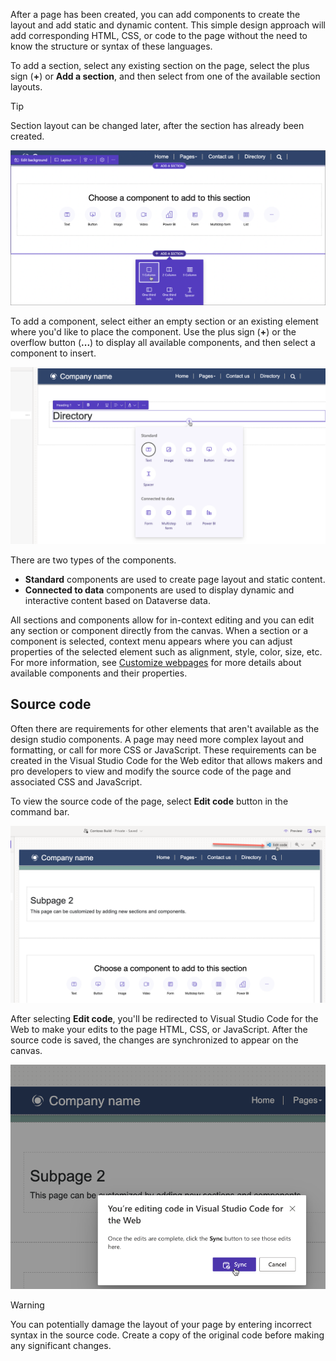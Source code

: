 After a page has been created, you can add components to create the layout and add static and dynamic content. This simple design approach will add corresponding HTML, CSS, or code to the page without the need to know the structure or syntax of these languages. 

To add a section, select any existing section on the page, select the plus sign (**+**) or **Add a section**, and then select from one of the available section layouts.

> [!TIP]
> Section layout can be changed later, after the section has already been created.

![Screenshot of Power Pages content editing.](../media/3-power-pages-editing.png)

To add a component, select either an empty section or an existing element where you'd like to place the component. Use the plus sign (**+**) or the overflow button (**...**) to display all available components, and then select a component to insert.

![Screenshot of Insert a component interface.](../media/3-power-pages-insert-component.png)

There are two types of the components.

* **Standard** components are used to create page layout and static content.
* **Connected to data** components are used to display dynamic and interactive content based on Dataverse data.    

All sections and components allow for in-context editing and you can edit any section or component directly from the canvas. When a section or a component is selected, context menu appears where you can adjust properties of the selected element such as alignment, style, color, size, etc. For more information, see [Customize webpages](/power-pages/getting-started/customize-pages#see-also) for more details about available components and their properties.

## Source code

Often there are requirements for other elements that aren't available as the design studio components. A page may need more complex layout and formatting, or call for more CSS or JavaScript. These requirements can be created in the Visual Studio Code for the Web editor that allows makers and pro developers to view and modify the source code of the page and associated CSS and JavaScript.  

To view the source code of the page, select **Edit code** button in the command bar.

![Screenshot of the Visual Studio Code for the Web editor access available in the design studio.](../media/3-power-pages-source-code.png)

After selecting **Edit code**, you'll be redirected to Visual Studio Code for the Web to make your edits to the page HTML, CSS, or JavaScript. After the source code is saved, the changes are synchronized to appear on the canvas.

![Screenshot of a prompt to synchronize page content after editing is complete in Visual Studio Code for the Web](../media/3-sync-after-code-edit.png)

> [!WARNING]
> You can potentially damage the layout of your page by entering incorrect syntax in the source code. Create a copy of the original code before making any significant changes.
